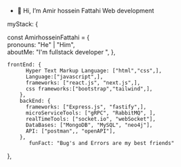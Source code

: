 - 👋 Hi, I’m Amir hossein Fattahi
 Web development 
 
 
 
 
 
 myStack: {
 
 
const AmirhosseinFattahi = {     
    pronouns: "He" | "Him",     
    aboutMe: "I'm fullstack developer ",  }, 
    
      
   
    frontEnd: {             
          Hyper Text Markup Language: ["html","css",],  
          Language:["javascript",],
          frameworks: ["react.js", "next.js",],
          css frameworks:["bootstrap","tailwind",],  
        },         
        backEnd: {             
          frameworks: ["Express.js", "fastify",],                   
          microServiceTools: ["gRPC", "RabbitMQ", ],
          realTimeTools: ["socket.io", "webSocket"],
          DataBases: ["MongoDB", "MySQL", "neo4j"],
          API: ["postman",, "openAPI"],
        }, 
           funFact: "Bug's and Errors are my best friends" 
},
